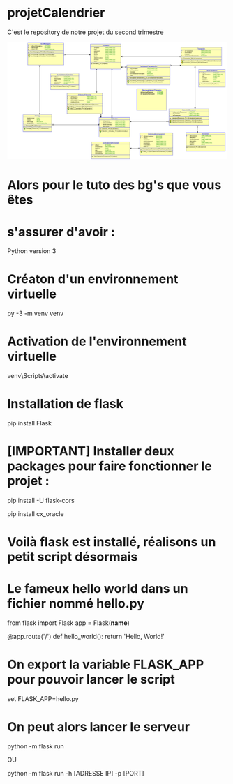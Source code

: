 # projetCalendrier
C'est le repository de notre projet du second trimestre

![SGBDR](Relational_1.png)

# Alors pour le tuto des bg's que vous êtes 
# s'assurer d'avoir : 
Python version 3

# Créaton d'un environnement virtuelle
py -3 -m venv venv
# Activation de l'environnement virtuelle
venv\Scripts\activate

# Installation de flask
pip install Flask

# [IMPORTANT] Installer deux packages pour faire fonctionner le projet : 
pip install -U flask-cors

pip install cx_oracle

# Voilà flask est installé, réalisons un petit script désormais
# Le fameux hello world dans un fichier nommé hello.py
from flask import Flask
app = Flask(__name__)

@app.route('/')
def hello_world():
    return 'Hello, World!'

# On export la variable FLASK_APP pour pouvoir lancer le script
set FLASK_APP=hello.py
# On peut alors lancer le serveur
python -m flask run

OU

python -m flask run -h [ADRESSE IP] -p [PORT]
